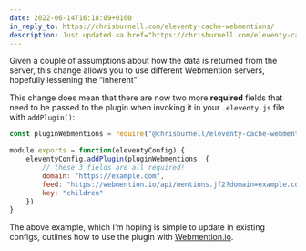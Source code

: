 ```yaml
---
date: 2022-06-14T16:18:09+0100
in_reply_to: https://chrisburnell.com/eleventy-cache-webmentions/
description: Just updated <a href="https://chrisburnell.com/eleventy-cache-webmentions/">eleventy-cache-webmentions</a> to version <samp>0.2.0</samp>, a shallow first attempt at making the package work with any Webmention server, not just <a href="https://webmention.io">Webmention.io</a>.
---
```


Given a couple of assumptions about how the data is returned from the server, this change allows you to use different Webmention servers, hopefully lessening the <q>inherent</q>

This change does mean that there are now two more **required** fields that need to be passed to the plugin when invoking it in your `.eleventy.js` file with `addPlugin()`:

```javascript
const pluginWebmentions = require("@chrisburnell/eleventy-cache-webmentions")

module.exports = function(eleventyConfig) {
    eleventyConfig.addPlugin(pluginWebmentions, {
        // these 3 fields are all required!
        domain: "https://example.com",
        feed: "https://webmention.io/api/mentions.jf2?domain=example.com&token=${process.env.WEBMENTION_IO_TOKEN}&per-page=9001",
        key: "children"
    })
}
```

The above example, which I’m hoping is simple to update in existing configs, outlines how to use the plugin with [Webmention.io](https://webmention.io).
